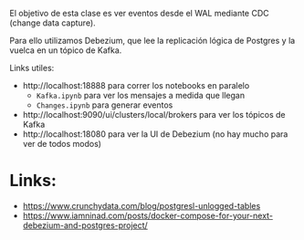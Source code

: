 El objetivo de esta clase es ver eventos desde el WAL mediante CDC (change data capture).

Para ello utilizamos Debezium, que lee la replicación lógica de Postgres y la vuelca en un tópico de Kafka.

Links utiles:
- http://localhost:18888 para correr los notebooks en paralelo
    - `Kafka.ipynb` para ver los mensajes a medida que llegan
    - `Changes.ipynb` para generar eventos
- http://localhost:9090/ui/clusters/local/brokers para ver los tópicos de Kafka
- http://localhost:18080 para ver la UI de Debezium (no hay mucho para ver de todos modos)

# Links:
- https://www.crunchydata.com/blog/postgresl-unlogged-tables
- https://www.iamninad.com/posts/docker-compose-for-your-next-debezium-and-postgres-project/
